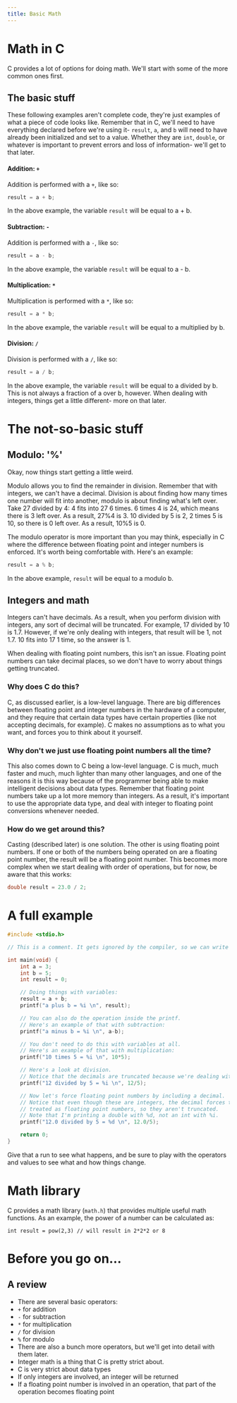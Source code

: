 ```yaml
---
title: Basic Math
---
```

# Math in C
C provides a lot of options for doing math. We'll start with some of the more common ones first.

## The basic stuff
These following examples aren't complete code, they're just examples of what a piece of code looks like. Remember that in C, we'll need to have everything declared before we're using it- `result`, `a`, and `b` will need to have already been initialized and set to a value. Whether they are `int`, `double`, or whatever is important to prevent errors and loss of information- we'll get to that later.

#### Addition: `+`
Addition is performed with a `+`, like so:
```C
result = a + b;
```
In the above example, the variable `result` will be equal to a + b.

#### Subtraction: `-`
Addition is performed with a `-`, like so:
```C
result = a - b;
```
In the above example, the variable `result` will be equal to a - b.

#### Multiplication: `*`
Multiplication is performed with a `*`, like so:
```C
result = a * b;
```
In the above example, the variable `result` will be equal to a multiplied by b.

#### Division: `/`
Division is performed with a `/`, like so:
```C
result = a / b;
```
In the above example, the variable `result` will be equal to a divided by b. This is not always a fraction of a over b, however. When dealing with integers, things get a little different- more on that later.

# The not-so-basic stuff
## Modulo: '%'
Okay, now things start getting a little weird.

Modulo allows you to find the remainder in division. Remember that with integers, we can't have a decimal. Division is about finding how many times one number will fit into another, modulo is about finding what's left over. Take 27 divided by 4: 4 fits into 27 6 times. 6 times 4 is 24, which means there is 3 left over. As a result, 27%4 is 3. 10 divided by 5 is 2, 2 times 5 is 10, so there is 0 left over. As a result, 10%5 is 0.

The modulo operator is more important than you may think, especially in C where the difference between floating point and integer numbers is enforced. It's worth being comfortable with. Here's an example:
```C
result = a % b;
```
In the above example, `result` will be equal to a modulo b.

## Integers and math
Integers can't have decimals. As a result, when you perform division with integers, any sort of decimal will be truncated. For example, 17 divided by 10 is 1.7. However, if we're only dealing with integers, that result will be 1, not 1.7. 10 fits into 17 1 time, so the answer is 1.

When dealing with floating point numbers, this isn't an issue. Floating point numbers can take decimal places, so we don't have to worry about things getting truncated.

### Why does C do this?
C, as discussed earlier, is a low-level language. There are big differences between floating point and integer numbers in the hardware of a computer, and they require that certain data types have certain properties (like not accepting decimals, for example). C makes no assumptions as to what you want, and forces you to think about it yourself.

### Why don't we just use floating point numbers all the time?
This also comes down to C being a low-level language. C is much, much faster and much, much lighter than many other languages, and one of the reasons it is this way because of the programmer being able to make intelligent decisions about data types. Remember that floating point numbers take up a lot more memory than integers. As a result, it's important to use the appropriate data type, and deal with integer to floating point conversions whenever needed.

### How do we get around this?
Casting (described later) is one solution. The other is using floating point numbers. If one or both of the numbers being operated on are a floating point number, the result will be a floating point number. This becomes more complex when we start dealing with order of operations, but for now, be aware that this works:
```C
double result = 23.0 / 2;

```

# A full example
```C
#include <stdio.h>

// This is a comment. It gets ignored by the compiler, so we can write notes after the double slashes.

int main(void) {
    int a = 3;
    int b = 5;
    int result = 0;

    // Doing things with variables:
    result = a + b;
    printf("a plus b = %i \n", result);

    // You can also do the operation inside the printf.
    // Here's an example of that with subtraction:
    printf("a minus b = %i \n", a-b);

    // You don't need to do this with variables at all.
    // Here's an example of that with multiplication:
    printf("10 times 5 = %i \n", 10*5);

    // Here's a look at division.
    // Notice that the decimals are truncated because we're dealing with integers.
    printf("12 divided by 5 = %i \n", 12/5);

    // Now let's force floating point numbers by including a decimal.
    // Notice that even though these are integers, the decimal forces them to be
    // treated as floating point numbers, so they aren't truncated.
    // Note that I'm printing a double with %d, not an int with %i.
    printf("12.0 divided by 5 = %d \n", 12.0/5);

    return 0;
}
```
Give that a run to see what happens, and be sure to play with the operators and values to see what and how things change.

# Math library
C provides a math library (`math.h`) that provides multiple useful math functions. As an example, the power of a number can be calculated as:

```#include<math.h>
int result = pow(2,3) // will result in 2*2*2 or 8
```
# Before you go on...
## A review
* There are several basic operators:
 * `+` for addition
 * `-` for subtraction
 * `*` for multiplication
 * `/` for division
 * `%` for modulo
* There are also a bunch more operators, but we'll get into detail with them later.
* Integer math is a thing that C is pretty strict about.
 * C is very strict about data types
 * If only integers are involved, an integer will be returned
 * If a floating point number is involved in an operation, that part of the operation becomes floating point
